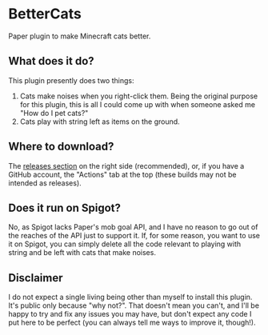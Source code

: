 # BetterCats

Paper plugin to make Minecraft cats better.

## What does it do?

This plugin presently does two things:

1. Cats make noises when you right-click them. Being the original purpose for this plugin, this is all I could come up with when someone asked me "How do I pet cats?"
2. Cats play with string left as items on the ground.

## Where to download?

The [releases section](https://github.com/TwoLeggedCat/BetterCats/releases/) on the right side (recommended), or, if you have a GitHub account, the "Actions" tab at the top (these builds may not be intended as releases).

## Does it run on Spigot?

No, as Spigot lacks Paper's mob goal API, and I have no reason to go out of the reaches of the API just to support it. If, for some reason, you want to use it on Spigot, you can simply delete all the code relevant to playing with string and be left with cats that make noises.

## Disclaimer

I do not expect a single living being other than myself to install this plugin. It's public only because "why not?". That doesn't mean you can't, and I'll be happy to try and fix any issues you may have, but don't expect any code I put here to be perfect (you can always tell me ways to improve it, though!).
